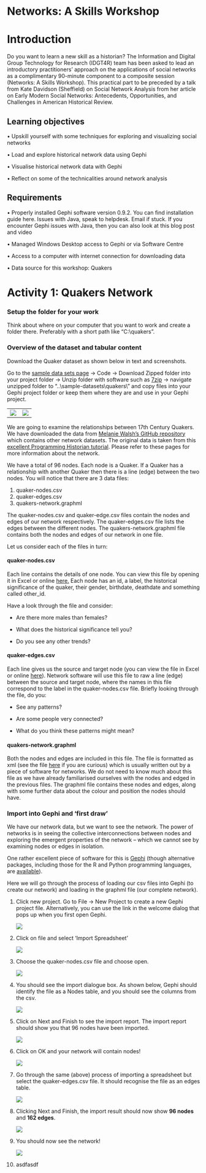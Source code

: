 Networks: A Skills Workshop
================

# Introduction

Do you want to learn a new skill as a historian? The Information and
Digital Group Technology for Research (IDGT4R) team has been asked to
lead an introductory practitioners’ approach on the applications of
social networks as a complimentary 90-minute component to a composite
session (Networks: A Skills Workshop). This practical part to be
preceded by a talk from Kate Davidson (Sheffield) on Social Network
Analysis from her article on Early Modern Social Networks: Antecedents,
Opportunities, and Challenges in American Historical Review.

## Learning objectives

• Upskill yourself with some techniques for exploring and visualizing
social networks

• Load and explore historical network data using Gephi

• Visualise historical network data with Gephi

• Reflect on some of the technicalities around network analysis

## Requirements

• Properly installed Gephi software version 0.9.2. You can find
installation guide here. Issues with Java, speak to helpdesk. Email if
stuck. If you encounter Gephi issues with Java, then you can also look
at this blog post and video

• Managed Windows Desktop access to Gephi or via Software Centre

• Access to a computer with internet connection for downloading data

• Data source for this workshop: Quakers

# Activity 1: Quakers Network

### Setup the folder for your work

Think about where on your computer that you want to work and create a
folder there. Preferably with a short path like “C:\\quakers”.

### Overview of the dataset and tabular content

Download the Quaker dataset as shown below in text and screenshots.

Go to the [sample data sets
page](https://github.com/melaniewalsh/sample-social-network-datasets) ->
Code -> Download Zipped folder into your project folder -> Unzip folder
with software such as [7zip](https://www.7-zip.org/) -> navigate
unzipped folder to “..\\sample-datasets\\quakers\\” and copy files into
your Gephi project folder or keep them where they are and use in your
Gephi project.

|                      |                      |
|----------------------|----------------------|
| ![](images/fig1.png) | ![](images/fig2.png) |

We are going to examine the relationships between 17th Century Quakers.
We have downloaded the data from [Melanie Walsh’s GitHub
repository](https://github.com/melaniewalsh/sample-social-network-datasets/tree/master/sample-datasets/quakers)
which contains other network datasets. The original data is taken from
this [excellent Programming Historian
tutorial](https://programminghistorian.org/en/lessons/exploring-and-analyzing-network-data-with-python).
Please refer to these pages for more information about the network.

We have a total of 96 nodes. Each node is a Quaker. If a Quaker has a
relationship with another Quaker then there is a line (edge) between the
two nodes. You will notice that there are 3 data files:

1.  quaker-nodes.csv
2.  quaker-edges.csv
3.  quakers-network.graphml

The quaker-nodes.csv and quaker-edge.csv files contain the nodes and
edges of our network respectively. The quaker-edges.csv file lists the
edges between the different nodes. The quakers-network.graphml file
contains both the nodes and edges of our network in one file.

Let us consider each of the files in turn:

#### quaker-nodes.csv

Each line contains the details of one node. You can view this file by
opening it in Excel or online
[here.](https://github.com/melaniewalsh/sample-social-network-datasets/blob/master/sample-datasets/quakers/quaker-nodes.csv)
Each node has an id, a label, the historical significance of the quaker,
their gender, birthdate, deathdate and something called other_id.

Have a look through the file and consider:

-   Are there more males than females?

-   What does the historical significance tell you?

-   Do you see any other trends?

#### quaker-edges.csv

Each line gives us the source and target node (you can view the file in
Excel or online
[here](https://github.com/melaniewalsh/sample-social-network-datasets/blob/master/sample-datasets/quakers/quaker-edges.csv)).
Network software will use this file to raw a line (edge) between the
source and target node, where the names in this file correspond to the
label in the quaker-nodes.csv file. Briefly looking through the file, do
you:

-   See any patterns?

-   Are some people very connected?

-   What do you think these patterns might mean?

#### quakers-network.graphml

Both the nodes and edges are included in this file. The file is
formatted as xml (see the file
[here](https://github.com/melaniewalsh/sample-social-network-datasets/blob/master/sample-datasets/quakers/quakers-network.graphml)
if you are curious) which is usually written out by a piece of software
for networks. We do not need to know much about this file as we have
already familiarised ourselves with the nodes and edged in the previous
files. The graphml file contains these nodes and edges, along with some
further data about the colour and position the nodes should have.

### Import into Gephi and ‘first draw’

We have our network data, but we want to see the network. The power of
networks is in seeing the collective interconnections between nodes and
exploring the emergent properties of the network – which we cannot see
by examining nodes or edges in isolation.

One rather excellent piece of software for this is
[Gephi](https://gephi.org/) (though alternative packages, including
those for the R and Python programming languages, are
[available](https://alternativeto.net/software/gephi/)).

Here we will go through the process of loading our csv files into Gephi
(to create our network) and loading in the graphml file (our complete
network).

1.  Click new project. Go to File -> New Project to create a new Gephi
    project file. Alternatively, you can use the link in the welcome
    dialog that pops up when you first open Gephi.

    ![](images/fig3.png)

2.  Click on file and select ‘Import Spreadsheet’

    ![](images/fig4.png)

3.  Choose the quaker-nodes.csv file and choose open.

    ![](images/fig5.png)

4.  You should see the import dialogue box. As shown below, Gephi should
    identify the file as a Nodes table, and you should see the columns
    from the csv.

    ![](images/Nodes%20table.png)

5.  Click on Next and Finish to see the import report. The import report
    should show you that 96 nodes have been imported.

    ![](images/fig7.png)

6.  Click on OK and your network will contain nodes!

    ![](images/fig8.png)

7.  Go through the same (above) process of importing a spreadsheet but
    select the quaker-edges.csv file. It should recognise the file as an
    edges table.

    ![](images/fig6.png)

8.  Clicking Next and Finish, the import result should now show **96
    nodes** and **162 edges**.

    ![](images/edges%20table%20import%20report%20dialog.png)

9.  You should now see the network!

    ![](images/Visualisation%20of%20Nodes%20and%20Edges%20after%20imports.png)

10. asdfasdf
